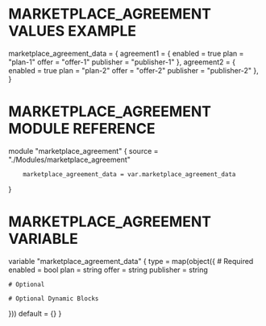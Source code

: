 # MARKETPLACE_AGREEMENT VALUES EXAMPLE
marketplace_agreement_data = {
  agreement1 = {
    enabled   = true
    plan      = "plan-1"
    offer     = "offer-1"
    publisher = "publisher-1"
  },
  agreement2 = {
    enabled   = true
    plan      = "plan-2"
    offer     = "offer-2"
    publisher = "publisher-2"
  },
}

# MARKETPLACE_AGREEMENT MODULE REFERENCE
module "marketplace_agreement" {
        source = "./Modules/marketplace_agreement"

        marketplace_agreement_data = var.marketplace_agreement_data
}

# MARKETPLACE_AGREEMENT VARIABLE
variable "marketplace_agreement_data" {
  type = map(object({
    # Required
    enabled   = bool
    plan      = string
    offer     = string
    publisher = string

    # Optional

    # Optional Dynamic Blocks
  }))
  default = {}
}
